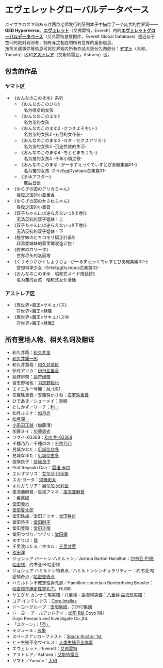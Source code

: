 # エヴェレットグローバルデータベース
ユイザキカズヤ和あるけ两位老师发行的系列本子中描绘了一个庞大的世界观——**GED Hyperverse**。<ins>**エヴェレット**</ins>（艾弗雷特，Everett）内的<ins>**エヴェレットグローバルデータベース**</ins>（艾弗雷特总数据库，Everett Global Database）是近似于空间的绝对观测者，拥有与之相连的所有世界的全部信息。  
按照关键事件等信息可将世界观内所有作品大致分为两部分：<ins>**ヤマト**</ins>（大和，Yamato）区和<ins>**アストレア**</ins>（艾斯特雷亚，Astraea）区。

## 包含的作品
### ヤマト区
* 《おんなのこのまゆ》系列
    * 《おんなのこのひな》<br>　名为绯奈的女孩
    * 《おんなのこのまゆ》<br>　名为茧的女孩
    * 《おんなのこのまゆ2 -さつきよそをい-》<br>　名为茧的女孩2 -五月的女仆装-
    * 《おんなのこのまゆ3 -ヰタ・セクスアリス-》<br>　名为茧的女孩3 -沉迷性欲的生活-
    * 《おんなのこのまゆ4 -ちとせまちうた-》<br>　名为茧的女孩4 -千年小镇之歌-
    * 《おんなのこのまゆ -がーるずえっぐでぃすとぴあ総集編01-》<br>　名为茧的女孩 -GirlsEggDystopia总集篇01-
    * 《まゆアフター》<br>　茧后日谈
* 《ゆらぎの国のアリカちゃん》<br>　摇曳之国的小亚里香
* 《ゆらぎの国のかさねちゃん》<br>　摇曳之国的小重音
* 《双子ちゃんには逆らえないっ!(上巻)》<br>　无法反抗的双子姐妹！上 
* 《双子ちゃんには逆らえないっ!(下巻)》<br>　无法反抗的双子姐妹！下
* 《極甘妹のヒキコモリ矯正計画!》<br>　超温柔妹妹的家里蹲改造计划！
* 《終末のロリータ》<br>　世界尽头的洛丽塔
* 《くうそうかがくしょうじょ -がーるずえっぐでぃすとぴあ総集編02-》<br>　空想科学少女 -GirlsEggDystopia总集篇02-
* 《おんなのこのまゆ　昭和式メイド閑話抄》<br>　名为茧的女孩　昭和式女仆漫话

### アストレア区
* 《異世界×魔王×サキュバス》<br>　异世界×魔王×魅魔
* 《異世界×魔王×サキュバスⅡ》<br>　异世界×魔王×魅魔2

## 所有登场人物、相关名词及翻译
* 和久井繭：<ins>和久井茧</ins>
* <ins>和久井耀一郎</ins>
* 和久井寛倫：<ins>和久井宽伦</ins>
* 伊丹アリカ：<ins>伊丹亚里香</ins>
* 鹿狩緋奈：<ins>鹿狩绯奈</ins>
* 習志野裕也：<ins>习志野裕也</ins>
* エイエル一号機：<ins>AL-001</ins>
* 安羅珠重音／安羅珠かさね：<ins>安罗珠重音</ins>
* ひであき／シューメイ：<ins>秀明</ins>
* としかず／リーチ：<ins>利一</ins>
* 如月ルミナ：<ins>如月光</ins>
* <ins>如月深一</ins>
* <ins>小田沼正越</ins>（加藤清）
* 加藤ヌイ：<ins>加藤笯衣</ins>
* ワクイ-03368：<ins>和久井-03368</ins>
* 千種乃乃／千種のの：<ins>千种乃乃</ins>
* 見城かなた：<ins>见城佳奈多</ins>
* 見城なゆた：<ins>见城奈由多</ins>
* 徒嶺良子：<ins>徒岭良子</ins>
* Prof.Reynold Carr：<ins>雷诺·卡尔</ins>
* エルザマリス：<ins>艾尔莎·玛丽斯</ins>
* スカ·ヨータ：<ins>须贺阳太</ins>
* オルガミリア：<ins>奥尔加·米莉亚</ins>
* 巫海亜麻音／巫海アマネ：<ins>巫海亚麻音</ins>
* ：<ins>希露姆</ins>
* <ins>堂田赤六</ins>
* <ins>堂田夏太郎</ins>
* 堂田鉄雄／堂田テツオ：<ins>堂田铁雄</ins>
* 堂田時子：<ins>堂田时子</ins>
* 堂田豊晴：<ins>堂田丰晴</ins>
* 堂田つづり／ツヅリ：<ins>堂田缀</ins>
* ゆずりは：<ins>楪</ins>
* 千里渡ほたる／ホタル：<ins>千里渡萤</ins>
* <ins>玄田洋</ins>
* ジョシュア·バートン·ハミルトン／Joshua Burton Hamilton：<ins>约书亚·巴顿·哈密顿</ins>，约书亚·B·哈密顿
* ジョシュア·ハミルトン特異点／ハミルトンシンギュラリティー：约书亚·哈密顿奇点／<ins>哈密顿奇点</ins>
* ハミルトン不確定性穿孔扉／Hamilton Uncertain Borderdiving Booster：<ins>哈密顿不确定性穿孔门</ins>，HUBB
* ヤエグサ·カンナミ現実锚／八重種・巫海現実錨：<ins>八重种·巫海现实锚</ins>：
* コア·インテレクス：<ins>Core Intellex</ins>
* ドーヨーグループ：<ins>堂阳集团</ins>，DOYO集团
* ドーヨー·アールアンドアイ：<ins>堂阳 R&I</ins>,Doyo R&I<br>Doyo Reseach and Investigate Co.,ltd.
* 「コクーン」：<ins>「茧」</ins>
* モジュール：<ins>仪象</ins>
* スペースアンカーファスト：<ins>Space Anchor 1st.</ins>
* ヒト生殖不全ウイルス：<ins>人类生殖不全病毒</ins>
* エヴェレット／Everett：<ins>艾弗雷特</ins>
* アストレア／Astraea：<ins>艾斯特雷亚</ins>
* ヤマト／Yamato：<ins>大和</ins>
